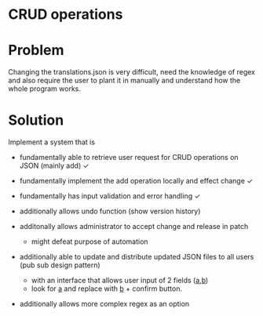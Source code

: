 # CRUD operations

# Problem
Changing the translations.json is very difficult, need the knowledge of regex and also require the user to plant it in manually and understand how the whole program works.

# Solution
Implement a system that is 
- fundamentally able to retrieve user request for CRUD operations on JSON (mainly add) ✓
- fundamentally implement the add operation locally and effect change ✓
- fundamentally has input validation and error handling ✓


- additionally allows undo function (show version history)
- additonally allows administrator to accept change and release in patch
    - might defeat purpose of automation
- additionally able to update and distribute updated JSON files to all users (pub sub design pattern)
    - with an interface that allows user input of 2 fields (<u>a</u>,<u>b</u>)
    - look for <u>a</u> and replace with <u>b</u> + confirm button.
- additionally allows more complex regex as an option
